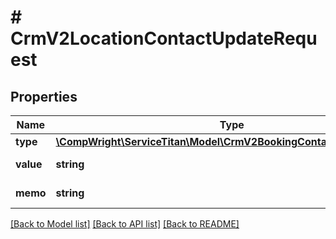 # # CrmV2LocationContactUpdateRequest

## Properties

Name | Type | Description | Notes
------------ | ------------- | ------------- | -------------
**type** | [**\CompWright\ServiceTitan\Model\CrmV2BookingContactResponseType**](CrmV2BookingContactResponseType.md) |  | [optional]
**value** | **string** | Value of contact | [optional]
**memo** | **string** | Memo of contact | [optional]

[[Back to Model list]](../../README.md#models) [[Back to API list]](../../README.md#endpoints) [[Back to README]](../../README.md)
